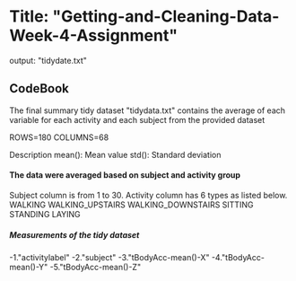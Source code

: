 <h1>Title: "Getting-and-Cleaning-Data-Week-4-Assignment"</h2>
output: "tidydate.txt"

<h2>CodeBook</h2>
The final summary tidy dataset "tidydata.txt" contains the average of each variable for each activity and each subject from the provided dataset

ROWS=180
COLUMNS=68

</h3>Description</h3>
mean(): Mean value
std(): Standard deviation

<h4>The data were averaged based on subject and activity group</h4>
Subject column is from 1 to 30. Activity column has 6 types as listed below.
WALKING
WALKING_UPSTAIRS
WALKING_DOWNSTAIRS
SITTING
STANDING
LAYING

<h5>Measurements of the tidy dataset</h5>
-1."activitylabel"
-2."subject"
-3."tBodyAcc-mean()-X"
-4."tBodyAcc-mean()-Y"
-5."tBodyAcc-mean()-Z"
